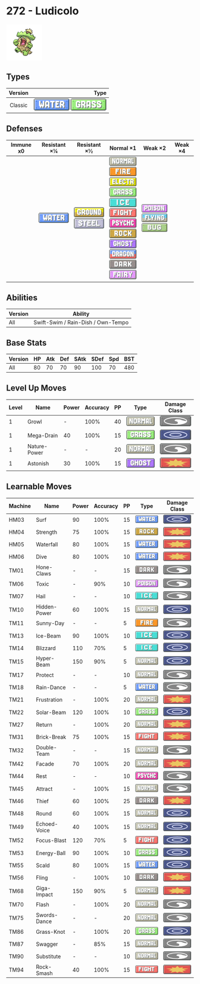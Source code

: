 # 272 - Ludicolo

![ludicolo](../img/pokemon/272.png)

## Types

| Version | Type                                                              |
| :-----: | ----------------------------------------------------------------: |
| Classic | ![water](../img/types/water.png) ![grass](../img/types/grass.png) |

## Defenses

| Immune x0 | Resistant ×¼                     | Resistant ×½                                                            | Normal ×1                                                                                                                                                                                                                                                                                                                                                                                                                                                         | Weak ×2                                                                                                    | Weak ×4 |
| --------- | -------------------------------- | ----------------------------------------------------------------------- | ----------------------------------------------------------------------------------------------------------------------------------------------------------------------------------------------------------------------------------------------------------------------------------------------------------------------------------------------------------------------------------------------------------------------------------------------------------------- | ---------------------------------------------------------------------------------------------------------- | ------- |
|           | ![water](../img/types/water.png) | ![ground](../img/types/ground.png)<br/>![steel](../img/types/steel.png) | ![normal](../img/types/normal.png)<br/>![fire](../img/types/fire.png)<br/>![electric](../img/types/electric.png)<br/>![grass](../img/types/grass.png)<br/>![ice](../img/types/ice.png)<br/>![fighting](../img/types/fighting.png)<br/>![psychic](../img/types/psychic.png)<br/>![rock](../img/types/rock.png)<br/>![ghost](../img/types/ghost.png)<br/>![dragon](../img/types/dragon.png)<br/>![dark](../img/types/dark.png)<br/>![fairy](../img/types/fairy.png) | ![poison](../img/types/poison.png)<br/>![flying](../img/types/flying.png)<br/>![bug](../img/types/bug.png) |         |

## Abilities

| Version | Ability                            |
| ------- | ---------------------------------- |
| All     | Swift-Swim / Rain-Dish / Own-Tempo |

## Base Stats

| Version | HP | Atk | Def | SAtk | SDef | Spd | BST |
| ------- | -- | --- | --- | ---- | ---- | --- | --- |
| All     | 80 | 70  | 70  | 90   | 100  | 70  | 480 |

## Level Up Moves

| Level | Name         | Power | Accuracy | PP | Type                               | Damage Class                           |
| ----- | ------------ | ----- | -------- | -- | ---------------------------------- | -------------------------------------- |
| 1     | Growl        | -     | 100%     | 40 | ![normal](../img/types/normal.png) | ![status](../img/types/status.png)     |
| 1     | Mega-Drain   | 40    | 100%     | 15 | ![grass](../img/types/grass.png)   | ![special](../img/types/special.png)   |
| 1     | Nature-Power | -     | -        | 20 | ![normal](../img/types/normal.png) | ![status](../img/types/status.png)     |
| 1     | Astonish     | 30    | 100%     | 15 | ![ghost](../img/types/ghost.png)   | ![physical](../img/types/physical.png) |

## Learnable Moves

| Machine | Name         | Power | Accuracy | PP | Type                                   | Damage Class                           |
| ------- | ------------ | ----- | -------- | -- | -------------------------------------- | -------------------------------------- |
| HM03    | Surf         | 90    | 100%     | 15 | ![water](../img/types/water.png)       | ![special](../img/types/special.png)   |
| HM04    | Strength     | 75    | 100%     | 15 | ![rock](../img/types/rock.png)         | ![physical](../img/types/physical.png) |
| HM05    | Waterfall    | 80    | 100%     | 15 | ![water](../img/types/water.png)       | ![physical](../img/types/physical.png) |
| HM06    | Dive         | 80    | 100%     | 10 | ![water](../img/types/water.png)       | ![physical](../img/types/physical.png) |
| TM01    | Hone-Claws   | -     | -        | 15 | ![dark](../img/types/dark.png)         | ![status](../img/types/status.png)     |
| TM06    | Toxic        | -     | 90%      | 10 | ![poison](../img/types/poison.png)     | ![status](../img/types/status.png)     |
| TM07    | Hail         | -     | -        | 10 | ![ice](../img/types/ice.png)           | ![status](../img/types/status.png)     |
| TM10    | Hidden-Power | 60    | 100%     | 15 | ![normal](../img/types/normal.png)     | ![special](../img/types/special.png)   |
| TM11    | Sunny-Day    | -     | -        | 5  | ![fire](../img/types/fire.png)         | ![status](../img/types/status.png)     |
| TM13    | Ice-Beam     | 90    | 100%     | 10 | ![ice](../img/types/ice.png)           | ![special](../img/types/special.png)   |
| TM14    | Blizzard     | 110   | 70%      | 5  | ![ice](../img/types/ice.png)           | ![special](../img/types/special.png)   |
| TM15    | Hyper-Beam   | 150   | 90%      | 5  | ![normal](../img/types/normal.png)     | ![special](../img/types/special.png)   |
| TM17    | Protect      | -     | -        | 10 | ![normal](../img/types/normal.png)     | ![status](../img/types/status.png)     |
| TM18    | Rain-Dance   | -     | -        | 5  | ![water](../img/types/water.png)       | ![status](../img/types/status.png)     |
| TM21    | Frustration  | -     | 100%     | 20 | ![normal](../img/types/normal.png)     | ![physical](../img/types/physical.png) |
| TM22    | Solar-Beam   | 120   | 100%     | 10 | ![grass](../img/types/grass.png)       | ![special](../img/types/special.png)   |
| TM27    | Return       | -     | 100%     | 20 | ![normal](../img/types/normal.png)     | ![physical](../img/types/physical.png) |
| TM31    | Brick-Break  | 75    | 100%     | 15 | ![fighting](../img/types/fighting.png) | ![physical](../img/types/physical.png) |
| TM32    | Double-Team  | -     | -        | 15 | ![normal](../img/types/normal.png)     | ![status](../img/types/status.png)     |
| TM42    | Facade       | 70    | 100%     | 20 | ![normal](../img/types/normal.png)     | ![physical](../img/types/physical.png) |
| TM44    | Rest         | -     | -        | 10 | ![psychic](../img/types/psychic.png)   | ![status](../img/types/status.png)     |
| TM45    | Attract      | -     | 100%     | 15 | ![normal](../img/types/normal.png)     | ![status](../img/types/status.png)     |
| TM46    | Thief        | 60    | 100%     | 25 | ![dark](../img/types/dark.png)         | ![physical](../img/types/physical.png) |
| TM48    | Round        | 60    | 100%     | 15 | ![normal](../img/types/normal.png)     | ![special](../img/types/special.png)   |
| TM49    | Echoed-Voice | 40    | 100%     | 15 | ![normal](../img/types/normal.png)     | ![special](../img/types/special.png)   |
| TM52    | Focus-Blast  | 120   | 70%      | 5  | ![fighting](../img/types/fighting.png) | ![special](../img/types/special.png)   |
| TM53    | Energy-Ball  | 90    | 100%     | 10 | ![grass](../img/types/grass.png)       | ![special](../img/types/special.png)   |
| TM55    | Scald        | 80    | 100%     | 15 | ![water](../img/types/water.png)       | ![special](../img/types/special.png)   |
| TM56    | Fling        | -     | 100%     | 10 | ![dark](../img/types/dark.png)         | ![physical](../img/types/physical.png) |
| TM68    | Giga-Impact  | 150   | 90%      | 5  | ![normal](../img/types/normal.png)     | ![physical](../img/types/physical.png) |
| TM70    | Flash        | -     | 100%     | 20 | ![normal](../img/types/normal.png)     | ![status](../img/types/status.png)     |
| TM75    | Swords-Dance | -     | -        | 20 | ![normal](../img/types/normal.png)     | ![status](../img/types/status.png)     |
| TM86    | Grass-Knot   | -     | 100%     | 20 | ![grass](../img/types/grass.png)       | ![special](../img/types/special.png)   |
| TM87    | Swagger      | -     | 85%      | 15 | ![normal](../img/types/normal.png)     | ![status](../img/types/status.png)     |
| TM90    | Substitute   | -     | -        | 10 | ![normal](../img/types/normal.png)     | ![status](../img/types/status.png)     |
| TM94    | Rock-Smash   | 40    | 100%     | 15 | ![fighting](../img/types/fighting.png) | ![physical](../img/types/physical.png) |